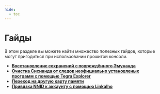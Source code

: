 ```yaml
---
hide:
  - toc
---
```

# Гайды

В этом разделе вы можете найти множество полезных гайдов, которые могут пригодиться при использовании прошитой консоли.

- **[Восстановление сохранений с повреждённого Эмунанда](saves_corrupted_emuMMC.md)**
- **[Очистка Сиснанда от следов неофициально установленых программ с помощью Tegra Explorer](sysnand_wipe.md)**
- **[Переход на другую карту памяти](new_sd.md)**
- **[Привязка NNID к аккаунту с помощью Linkalho](linkalho_nnid.md)**